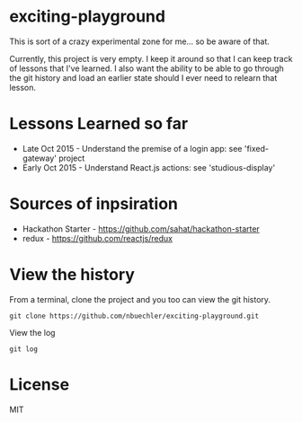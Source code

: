 # exciting-playground
This is sort of a crazy experimental zone for me... so be aware of that.

Currently, this project is very empty. I keep it around so that I can keep track of lessons that I've learned. I also want the ability to be able to go through the git history and load an earlier state should I ever need to relearn that lesson.

# Lessons Learned so far
* Late Oct 2015 - Understand the premise of a login app: see 'fixed-gateway' project
* Early Oct 2015 - Understand React.js actions: see 'studious-display'

# Sources of inpsiration
* Hackathon Starter - https://github.com/sahat/hackathon-starter
* redux - https://github.com/reactjs/redux

# View the history
From a terminal, clone the project and you too can view the git history.
```
git clone https://github.com/nbuechler/exciting-playground.git
```

View the log
```
git log
```

# License
MIT
